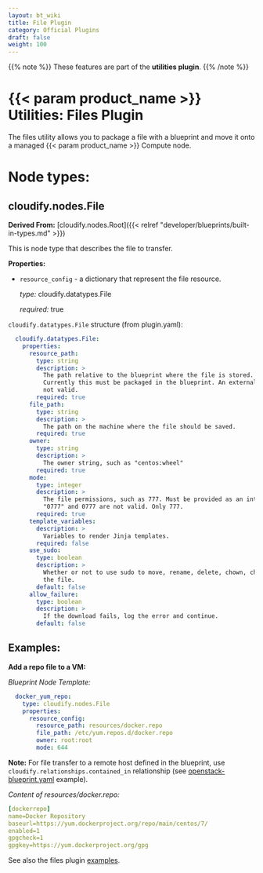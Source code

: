 ```yaml
---
layout: bt_wiki
title: File Plugin
category: Official Plugins
draft: false
weight: 100
---
```

{{% note %}}
These features are part of the **utilities plugin**.
{{% /note %}}

# {{< param product_name >}} Utilities: Files Plugin

The files utility allows you to package a file with a blueprint and move it onto a managed {{< param product_name >}} Compute node.

# Node types:

## cloudify.nodes.File
**Derived From:** [cloudify.nodes.Root]({{< relref "developer/blueprints/built-in-types.md" >}})

This is node type that describes the file to transfer.


**Properties:**


  * `resource_config` - a dictionary that represent the file resource.

    *type:* cloudify.datatypes.File
    
    *required:* true

`cloudify.datatypes.File` structure (from plugin.yaml):

```yaml
  cloudify.datatypes.File:
    properties:
      resource_path:
        type: string
        description: >
          The path relative to the blueprint where the file is stored.
          Currently this must be packaged in the blueprint. An external URI is
          not valid.
        required: true
      file_path:
        type: string
        description: >
          The path on the machine where the file should be saved.
        required: true
      owner:
        type: string
        description: >
          The owner string, such as "centos:wheel"
        required: true
      mode:
        type: integer
        description: >
          The file permissions, such as 777. Must be provided as an integer.
          "0777" and 0777 are not valid. Only 777.
        required: true
      template_variables:
        description: >
          Variables to render Jinja templates.
        required: false
      use_sudo:
        type: boolean
        description: >
          Whether or not to use sudo to move, rename, delete, chown, chmod,
          the file.
        default: false
      allow_failure:
        type: boolean
        description: >
          If the download fails, log the error and continue.
        default: false

```

## Examples:

**Add a repo file to a VM:**

_Blueprint Node Template:_


```yaml
  docker_yum_repo:
    type: cloudify.nodes.File
    properties:
      resource_config:
        resource_path: resources/docker.repo
        file_path: /etc/yum.repos.d/docker.repo
        owner: root:root
        mode: 644
```

**Note:**
For file transfer to a remote host defined in the blueprint, use `cloudify.relationships.contained_in` relationship (see [openstack-blueprint.yaml](https://github.com/cloudify-community/blueprint-examples/blob/master/utilities-examples/cloudify_files/openstack-blueprint.yaml) example). 

_Content of resources/docker.repo:_

```yaml
[dockerrepo]
name=Docker Repository
baseurl=https://yum.dockerproject.org/repo/main/centos/7/
enabled=1
gpgcheck=1
gpgkey=https://yum.dockerproject.org/gpg
```

See also the files plugin [examples](https://github.com/cloudify-community/blueprint-examples/tree/master/utilities-examples/cloudify_files).
